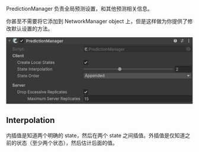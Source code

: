 PredictionManager 负责全局预测设置，和其他预测相关信息。

你甚至不需要将它添加到 NetworkManager object 上，但是这样做为你提供了修改默认设置的方法。

![PredictionManager](../../Image/PredictionManager.png)

## Interpolation

内插值是知道两个明确的 state，然后在两个 state 之间插值。外插值是仅知道之前的状态（至少两个状态），然后估计后面的值。
